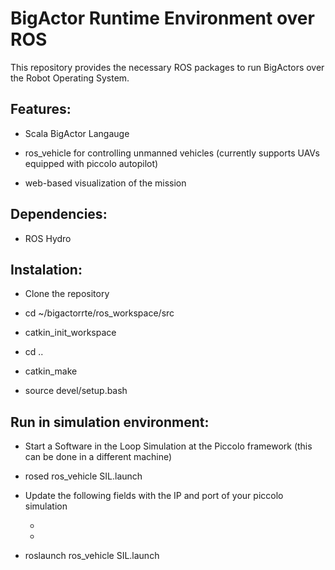 # BigActor Runtime Environment over ROS

This repository provides the necessary ROS packages to run BigActors over 
the Robot Operating System. 

## Features: 

* Scala BigActor Langauge 

* ros_vehicle for controlling unmanned vehicles (currently supports UAVs equipped with piccolo autopilot)

* web-based visualization of the mission

## Dependencies:

* ROS Hydro

## Instalation:

* Clone the repository

* cd ~/bigactorrte/ros_workspace/src

* catkin_init_workspace

* cd ..

* catkin_make

* source devel/setup.bash

## Run in simulation environment:

* Start a Software in the Loop Simulation at the Piccolo framework (this can be done in a different machine)

* rosed ros_vehicle SIL.launch

* Update the following fields with the IP and port of your piccolo simulation

  * <param name="host" type="str" value="IP_PICCOLO_SIMULATION" />

  * <param name="port" type="str" value="PORT_PICCOLO_SIMULATION (default 2001)" />

* roslaunch ros_vehicle SIL.launch